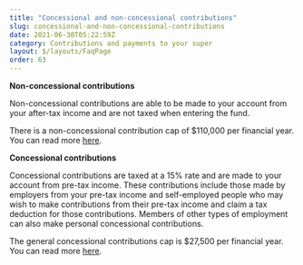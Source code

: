 ```yaml
---
title: "Concessional and non-concessional contributions"
slug: concessional-and-non-concessional-contributions
date: 2021-06-30T05:22:59Z
category: Contributions and payments to your super
layout: $/layouts/FaqPage
order: 63
---
```


**Non-concessional contributions**

Non-concessional contributions are able to be made to your account from your after-tax income and are not taxed when entering the fund.

There is a non-concessional contribution cap of $110,000 per financial year. You can read more [here](https://www.ato.gov.au/super/self-managed-super-funds/contributions-and-rollovers/contribution-caps/).

**Concessional contributions**

Concessional contributions are taxed at a 15% rate and are made to your account from pre-tax income. These contributions include those made by employers from your pre-tax income and self-employed people who may wish to make contributions from their pre-tax income and claim a tax deduction for those contributions. Members of other types of employment can also make personal concessional contributions.

The general concessional contributions cap is $27,500 per financial year. You can read more [here](https://www.ato.gov.au/super/self-managed-super-funds/contributions-and-rollovers/contribution-caps/).

